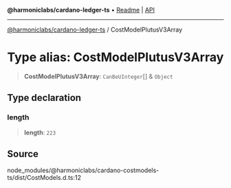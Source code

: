 **@harmoniclabs/cardano-ledger-ts** • [Readme](../README.md) \| [API](../globals.md)

***

[@harmoniclabs/cardano-ledger-ts](../README.md) / CostModelPlutusV3Array

# Type alias: CostModelPlutusV3Array

> **CostModelPlutusV3Array**: `CanBeUInteger`[] & `Object`

## Type declaration

### length

> **length**: `223`

## Source

node\_modules/@harmoniclabs/cardano-costmodels-ts/dist/CostModels.d.ts:12
